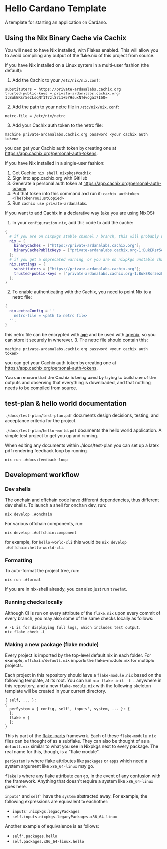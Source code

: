 # Hello Cardano Template

A template for starting an application on Cardano.

## Using the Nix Binary Cache via Cachix

You will need to have Nix installed, with Flakes enabled.
This will allow you to avoid compiling any output of the flake.nix of this project from source.

If you have Nix installed on a Linux system in a multi-user fashion (the default):

1. Add the Cachix to your `/etc/nix/nix.conf`:
  ```
  substituters = https://private-ardanalabs.cachix.org
  trusted-public-keys = private-ardanalabs.cachix.org-1:BukERsr5ezLsqNT1T7zlS7i1+5YHsuxNTdvcgaI7I6Q=
  ```
2. Add the path to your netrc file in `/etc/nix/nix.conf`:
  ```
  netrc-file = /etc/nix/netrc
  ```
3. Add your Cachix auth token to the netrc file:
  ```
  machine private-ardanalabs.cachix.org password <your cachix auth token>
  ```
  you can get your Cachix auth token by creating one at https://app.cachix.org/personal-auth-tokens.

If you have Nix installed in a single-user fashion:

1. Get Cachix: `nix shell nixpkgs#cachix`
2. Sign into app.cachix.org with GitHub
3. Generate a personal auth token at https://app.cachix.org/personal-auth-tokens
4. Put that token into this command and run it: `cachix authtoken <TheTokenYouJustCopied>`
5. Run `cachix use private-ardanalabs`.

If you want to add Cachix in a declarative way (aka you are using NixOS):

1. In your `configuration.nix`, add this code to add the cache:
  ```nix
  {
    # if you are on nixpkgs stable channel / branch, this will probably work for you
    nix = {
      binaryCaches = ["https://private-ardanalabs.cachix.org"];
      binaryCachePublicKeys = ["private-ardanalabs.cachix.org-1:BukERsr5ezLsqNT1T7zlS7i1+5YHsuxNTdvcgaI7I6Q="];
    };
    # if you get a deprecated warning, or you are on nixpkgs unstable channel / branch, this should work
    nix.settings = {
      substituters = ["https://private-ardanalabs.cachix.org"];
      trusted-public-keys = ["private-ardanalabs.cachix.org-1:BukERsr5ezLsqNT1T7zlS7i1+5YHsuxNTdvcgaI7I6Q="];
    };
  }
  ```
2. To enable authenticating with the Cachix, you need to point Nix to a netrc file:
  ```nix
  {
    nix.extraConfig = ''
      netrc-file = <path to netrc file>
    '';
  }
  ```
  this netrc file can be encrypted with [age] and be used with [agenix], so you can store it securely in wherever.
3. The netrc file should contain this:
  ```
  machine private-ardanalabs.cachix.org password <your cachix auth token>
  ```
  you can get your Cachix auth token by creating one at https://app.cachix.org/personal-auth-tokens.

You can ensure that the Cachix is being used by trying to build one of the outputs and observing that everything is downloaded, and that nothing needs to be compiled from source.

## test-plan & hello world documentation
`./docs/test-plan/test-plan.pdf` documents design decisions, testing, and acceptance criteria for the project.

`./docs/test-plan/hello-world.pdf` documents the hello world application. A simple test project to get you up and running. 

When editing any documents within ./docs/test-plan you can set up a latex pdf rendering feedback loop by running
```
nix run .#docs:feedback-loop
```

## Development workflow

### Dev shells

The onchain and offchain code have different dependencies, thus different dev shells. To launch a shell for onchain dev, run:

```
nix develop .#onchain
```

For various offchain components, run:

```
nix develop .#offchain:component
```
for example, for `hello-world-cli` this would be `nix develop .#offchain:hello-world-cli`.

### Formatting

To auto-format the project tree, run:

```sh-session
nix run .#format
```

If you are in nix-shell already, you can also just run `treefmt`.

### Running checks locally

Although CI is run on every attribute of the `flake.nix` upon every commit of
every branch, you may also some of the same checks locally as follows:

```sh-session
# -L is for displaying full logs, which includes test output.
nix flake check -L
```

### Making a new package (flake module)

Every project is imported by the top-level default.nix in each folder. For
example, `offchain/default.nix` imports the flake-module.nix for multiple
projects.

Each project in this repository should have a `flake-module.nix` based on the
following template, at its root. You can run `nix flake init -t .`
anywhere in this repository, and a new `flake-module.nix` with the following
skeleton template will be created in your current directory.

```
{ self, ... }:
{
  perSystem = { config, self', inputs', system, ... }: {
  };
  flake = {
  };
}
```

This is part of the
[flake-parts](https://github.com/hercules-ci/flake-parts)
framework. Each of these `flake-module.nix` files can be thought of as a
subflake. They can also be thought of as a `default.nix` similar to what you see
in Nixpkgs next to every package. The real name for this, though, is a "flake
module".

`perSystem` is where flake attributes like `packages` or `apps` which need a
system argument like `x86_64-linux` may go.

`flake` is where any flake attribute can go, in the event of any confusion with
the framework. Anything that doesn't require a system like `x86_64-linux` goes
here.

`inputs'` and `self'` have the `system` abstracted away. For example, the
following expressions are equivalent to eachother:

- `inputs'.nixpkgs.legacyPackages`
- `self.inputs.nixpkgs.legacyPackages.x86_64-linux`

Another example of equivalence is as follows:

-  `self'.packages.hello`
-  `self.packages.x86_64-linux.hello`

[age]: https://github.com/FiloSottile/age "age"
[agenix]: https://github.com/ryantm/agenix "agenix"
